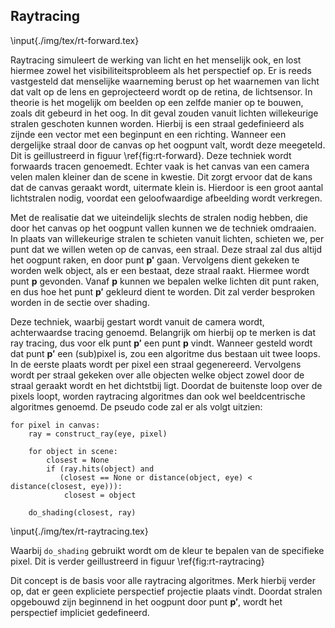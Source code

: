 ## Raytracing

\input{./img/tex/rt-forward.tex}

Raytracing simuleert de werking van licht en het menselijk ook, en lost 
hiermee zowel het visibiliteitsprobleem als het perspectief op.
Er is reeds vastgesteld dat menselijke waarneming berust op het waarnemen
van licht dat valt op de lens en geprojecteerd wordt op de retina, 
de lichtsensor. In theorie is het mogelijk om beelden op een zelfde manier op
te bouwen, zoals dit gebeurd in het oog. In dit geval zouden vanuit lichten
willekeurige stralen geschoten kunnen worden. Hierbij is een straal gedefinieerd
als zijnde een vector met een beginpunt en een richting. Wanneer een dergelijke
straal door de canvas op het oogpunt valt, wordt deze meegeteld.  Dit is 
geillustreerd in figuur \ref{fig:rt-forward}. Deze techniek wordt forwaards 
tracen genoemedt. Echter vaak is het canvas van een camera velen malen kleiner 
dan de scene in kwestie. Dit zorgt ervoor dat de kans dat de canvas geraakt 
wordt, uitermate klein is. Hierdoor is een groot aantal lichtstralen nodig, 
voordat een geloofwaardige afbeelding wordt verkregen.  

Met de realisatie dat we uiteindelijk slechts de stralen nodig hebben, die 
door het canvas op het oogpunt vallen kunnen we de techniek omdraaien.
In plaats van willekeurige stralen te schieten vanuit lichten, schieten we,
per punt dat we willen weten op de canvas, een straal. 
Deze straal zal dus altijd het oogpunt raken, en door punt $\mathbf{p'}$ 
gaan. Vervolgens dient gekeken te worden welk object, als er een bestaat,
deze straal raakt. Hiermee wordt punt $\mathbf{p}$ gevonden. 
Vanaf $\mathbf{p}$ kunnen we bepalen welke lichten dit punt raken, en dus
hoe het punt $\mathbf{p'}$ gekleurd dient te worden. Dit zal verder 
besproken worden in de sectie over shading.  

Deze techniek, waarbij gestart wordt vanuit de camera wordt, achterwaardse 
tracing genoemd. Belangrijk om hierbij op te merken is dat ray tracing, dus voor
elk punt $\mathbf{p'}$ een punt $\mathbf{p}$ vindt. Wanneer gesteld wordt dat 
punt $\mathbf{p'}$ een (sub)pixel is, zou een algoritme dus bestaan uit twee 
loops. In de eerste plaats wordt per pixel een straal gegenereerd. Vervolgens 
wordt per straal gekeken over alle objecten welke object zowel door de straal 
geraakt wordt en het dichtstbij ligt. Doordat de buitenste loop over de pixels 
loopt, worden raytracing algoritmes dan ook wel beeldcentrische algoritmes 
genoemd.
De pseudo code zal er als volgt uitzien:  

```
for pixel in canvas:
    ray = construct_ray(eye, pixel)
    
    for object in scene:
        closest = None
        if (ray.hits(object) and 
           (closest == None or distance(object, eye) < distance(closest, eye))):
            closest = object
    
    do_shading(closest, ray)
```

\input{./img/tex/rt-raytracing.tex}

Waarbij `do_shading` gebruikt wordt om de kleur te bepalen van de specifieke
pixel. Dit is verder geillustreerd in figuur \ref{fig:rt-raytracing}

Dit concept is de basis voor alle raytracing algoritmes. Merk hierbij 
verder op, dat er geen expliciete perspectief projectie plaats vindt. 
Doordat stralen opgebouwd zijn beginnend in het oogpunt door
punt $\mathbf{p'}$, wordt het perspectief impliciet gedefineerd.

